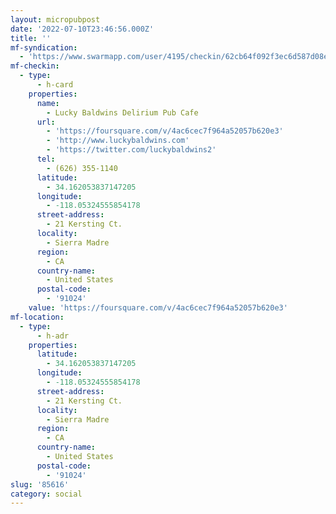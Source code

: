 ```yaml
---
layout: micropubpost
date: '2022-07-10T23:46:56.000Z'
title: ''
mf-syndication:
  - 'https://www.swarmapp.com/user/4195/checkin/62cb64f092f3ec6d587d08e9'
mf-checkin:
  - type:
      - h-card
    properties:
      name:
        - Lucky Baldwins Delirium Pub Cafe
      url:
        - 'https://foursquare.com/v/4ac6cec7f964a52057b620e3'
        - 'http://www.luckybaldwins.com'
        - 'https://twitter.com/luckybaldwins2'
      tel:
        - (626) 355-1140
      latitude:
        - 34.162053837147205
      longitude:
        - -118.05324555854178
      street-address:
        - 21 Kersting Ct.
      locality:
        - Sierra Madre
      region:
        - CA
      country-name:
        - United States
      postal-code:
        - '91024'
    value: 'https://foursquare.com/v/4ac6cec7f964a52057b620e3'
mf-location:
  - type:
      - h-adr
    properties:
      latitude:
        - 34.162053837147205
      longitude:
        - -118.05324555854178
      street-address:
        - 21 Kersting Ct.
      locality:
        - Sierra Madre
      region:
        - CA
      country-name:
        - United States
      postal-code:
        - '91024'
slug: '85616'
category: social
---
```

